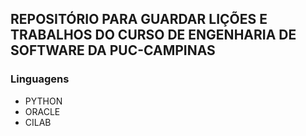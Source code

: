 ## REPOSITÓRIO PARA GUARDAR LIÇÕES E TRABALHOS DO CURSO DE ENGENHARIA DE SOFTWARE DA PUC-CAMPINAS

### Linguagens
* PYTHON
* ORACLE
* CILAB
